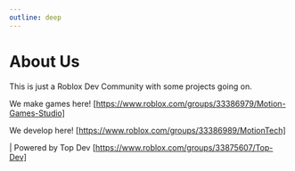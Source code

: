 ```yaml
---
outline: deep
---
```


# About Us

This is just a Roblox Dev Community with some projects going on.

We make games here! [https://www.roblox.com/groups/33386979/Motion-Games-Studio]

We develop here! [https://www.roblox.com/groups/33386989/MotionTech]

| Powered by Top Dev [https://www.roblox.com/groups/33875607/Top-Dev]
